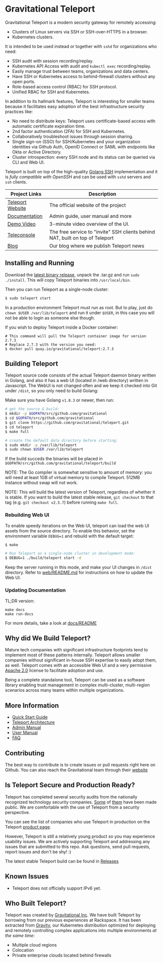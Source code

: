 # Gravitational Teleport

Gravitational Teleport is a modern security gateway for remotely accessing:
* Clusters of Linux servers via SSH or SSH-over-HTTPS in a browser.
* Kubernetes clusters.

It is intended to be used instead or together with `sshd` for organizations who
need:

* SSH audit with session recording/replay.
* Kubernetes API Access with audit and `kubectl exec` recording/replay.
* Easily manage trust between teams, organizations and data centers.
* Have SSH or Kubernetes access to behind-firewall clusters without any open ports.
* Role-based access control (RBAC) for SSH protocol.
* Unified RBAC for SSH and Kubernetes.

In addition to its hallmark features, Teleport is interesting for smaller teams
because it facilitates easy adoption of the best infrastructure security
practices like:

- No need to distribute keys: Teleport uses certificate-based access with automatic certificate expiration time.
- 2nd factor authentication (2FA) for SSH and Kubernetes.
- Collaboratively troubleshoot issues through session sharing.
- Single sign-on (SSO) for SSH/Kubernetes and your organization identities via 
  Github Auth, OpenID Connect or SAML with endpoints like Okta or Active Directory.
- Cluster introspection: every SSH node and its status can be queried via CLI and Web UI.

Teleport is built on top of the high-quality [Golang SSH](https://godoc.org/golang.org/x/crypto/ssh) 
implementation and it is _fully compatible with OpenSSH_ and can be used with
`sshd` servers and `ssh` clients.

|Project Links| Description
|---|----
| [Teleport Website](http://gravitational.com/teleport)  | The official website of the project |
| [Documentation](http://gravitational.com/teleport/docs/quickstart/)  | Admin guide, user manual and more |
| [Demo Video](https://www.youtube.com/watch?v=7eVAC2U8OtM) | 3-minute video overview of the UI. |
| [Teleconsole](http://www.teleconsole.com) | The free service to "invite" SSH clients behind NAT, built on top of Teleport |
| [Blog](http://blog.gravitational.com) | Our blog where we publish Teleport news |

## Installing and Running

Download the [latest binary release](https://gravitational.com/teleport/download/), 
unpack the .tar.gz and run `sudo ./install`. This will copy Teleport binaries into 
`/usr/local/bin`.

Then you can run Teleport as a single-node cluster:

```bash
$ sudo teleport start 
```

In a production environment Teleport must run as root. But to play, just do `chown $USER /var/lib/teleport` 
and run it under `$USER`, in this case you will not be able to login as someone else though.

If you wish to deploy Teleport inside a Docker container:

```
# This command will pull the Teleport container image for version 2.7.3
# Replace 2.7.3 with the version you need:
$ docker pull quay.io/gravitational/teleport:2.7.3
```

## Building Teleport

Teleport source code consists of the actual Teleport daemon binary written in Golang, and also
it has a web UI (located in /web directory) written in Javascript. The WebUI is not changed often
and we keep it checked into Git under `/dist`, so you only need to build Golang:

Make sure you have Golang `v1.8.3` or newer, then run:

```bash
# get the source & build:
$ mkdir -p $GOPATH/src/github.com/gravitational
$ cd $GOPATH/src/github.com/gravitational
$ git clone https://github.com/gravitational/teleport.git
$ cd teleport
$ make full

# create the default data directory before starting:
$ sudo mkdir -p /var/lib/teleport
$ sudo chown $USER /var/lib/teleport
```

If the build succeds the binaries will be placed in 
`$GOPATH/src/github.com/gravitational/teleport/build`

NOTE: The Go compiler is somewhat sensitive to amount of memory: you will need
at least 1GB of virtual memory to compile Teleport. 512MB instance without swap
will not work.

NOTE: This will build the latest version of Teleport, regardless of whether it is stable. If you want to build the latest stable release, `git checkout` to that tag (e.g. `git checkout v2.5.7`) before running `make full`.

### Rebuilding Web UI

To enable speedy iterations on the Web UI, teleport can load the web UI assets 
from the source directory. To enable this behavior, set the environment variable 
`DEBUG=1` and rebuild with the default target:

```bash
$ make

# Run Teleport as a single-node cluster in development mode: 
$ DEBUG=1 ./build/teleport start -d
```

Keep the server running in this mode, and make your UI changes in `/dist` directory.
Refer to [web/README.md](web/README.md) for instructions on how to update the Web UI.

### Updating Documentation

TL;DR version:

```
make docs
make run-docs
```

For more details, take a look at [docs/README](docs/README.md)

## Why did We Build Teleport?

Mature tech companies with significant infrastructure footprints tend to
implement most of these patterns internally. Teleport allows smaller companies
without significant in-house SSH expertise to easily adopt them, as well.
Teleport comes with an accessible Web UI and a very permissive [Apache 2.0](https://github.com/gravitational/teleport/blob/master/LICENSE)
license to facilitate adoption and use.

Being a complete standalone tool, Teleport can be used as a software library
enabling trust management in complex multi-cluster, multi-region scenarios
across many teams within multiple organizations.

## More Information

* [Quick Start Guide](http://gravitational.com/teleport/docs/quickstart)
* [Teleport Architecture](http://gravitational.com/teleport/docs/architecture)
* [Admin Manual](http://gravitational.com/teleport/docs/admin-guide)
* [User Manual](http://gravitational.com/teleport/docs/user-manual)
* [FAQ](http://gravitational.com/teleport/docs/faq)

## Contributing

The best way to contribute is to create issues or pull requests right here on Github. 
You can also reach the Gravitational team through their [website](https://gravitational.com/)

## Is Teleport Secure and Production Ready?

Teleport has completed several security audits from the nationally recognized
technology security companies. [Some](https://gravitational.com/blog/teleport-release-2-2/) of 
[them](https://gravitational.com/blog/teleport-security-audit/) have been made public. 
We are comfortable with the use of Teleport from a security perspective.

You can see the list of companies who use Teleport in production on the Teleport 
[product page](https://gravitational.com/teleport#customerlist).

However, Teleport is still a relatively young product so you may experience
usability issues.  We are actively supporting Teleport and addressing any
issues that are submitted to this repo. Ask questions, send pull requests,
report issues and don't be shy! :)

The latest stable Teleport build can be found in [Releases](https://gravitational.com/teleport/download/)

## Known Issues

* Teleport does not officially support IPv6 yet.

## Who Built Teleport?

Teleport was created by [Gravitational Inc](https://gravitational.com). We have
built Teleport by borrowing from our previous experiences at Rackspace. It has 
been extracted from [Gravity](https://gravitational.com/gravity/), our
Kubernetes distribution optimized for deploying and remotely controlling complex 
applications into multiple environments _at the same time_:

* Multiple cloud regions
* Colocation 
* Private enterprise clouds located behind firewalls

